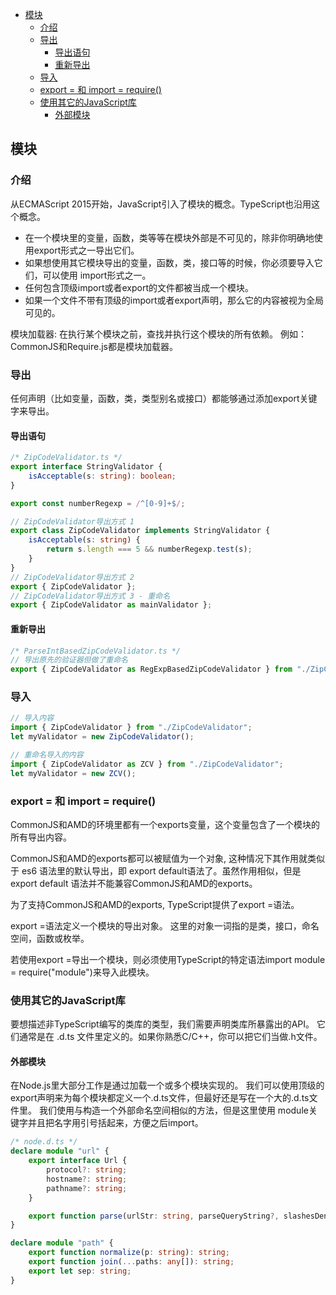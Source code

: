 
<!-- @import "[TOC]" {cmd="toc" depthFrom=1 depthTo=6 orderedList=false} -->

<!-- code_chunk_output -->

- [模块](#模块)
  - [介绍](#介绍)
  - [导出](#导出)
    - [导出语句](#导出语句)
    - [重新导出](#重新导出)
  - [导入](#导入)
  - [export = 和 import = require()](#export-和-import-require)
  - [使用其它的JavaScript库](#使用其它的javascript库)
    - [外部模块](#外部模块)

<!-- /code_chunk_output -->
## 模块

### 介绍
从ECMAScript 2015开始，JavaScript引入了模块的概念。TypeScript也沿用这个概念。

* 在一个模块里的变量，函数，类等等在模块外部是不可见的，除非你明确地使用export形式之一导出它们。 
* 如果想使用其它模块导出的变量，函数，类，接口等的时候，你必须要导入它们，可以使用 import形式之一。
* 任何包含顶级import或者export的文件都被当成一个模块。
* 如果一个文件不带有顶级的import或者export声明，那么它的内容被视为全局可见的。

模块加载器: 在执行某个模块之前，查找并执行这个模块的所有依赖。
例如：CommonJS和Require.js都是模块加载器。

### 导出
任何声明（比如变量，函数，类，类型别名或接口）都能够通过添加export关键字来导出。

#### 导出语句
```Typescript
/* ZipCodeValidator.ts */
export interface StringValidator {
    isAcceptable(s: string): boolean;
}

export const numberRegexp = /^[0-9]+$/;

// ZipCodeValidator导出方式 1
export class ZipCodeValidator implements StringValidator {
    isAcceptable(s: string) {
        return s.length === 5 && numberRegexp.test(s);
    }
}
// ZipCodeValidator导出方式 2
export { ZipCodeValidator };
// ZipCodeValidator导出方式 3 - 重命名
export { ZipCodeValidator as mainValidator };
```
#### 重新导出
```Typescript
/* ParseIntBasedZipCodeValidator.ts */
// 导出原先的验证器但做了重命名
export { ZipCodeValidator as RegExpBasedZipCodeValidator } from "./ZipCodeValidator";
```

### 导入
```Typescript
// 导入内容
import { ZipCodeValidator } from "./ZipCodeValidator";
let myValidator = new ZipCodeValidator();

// 重命名导入的内容
import { ZipCodeValidator as ZCV } from "./ZipCodeValidator";
let myValidator = new ZCV();
```

### export = 和 import = require()
CommonJS和AMD的环境里都有一个exports变量，这个变量包含了一个模块的所有导出内容。

CommonJS和AMD的exports都可以被赋值为一个对象, 这种情况下其作用就类似于 es6 语法里的默认导出，即 export default语法了。虽然作用相似，但是 export default 语法并不能兼容CommonJS和AMD的exports。

为了支持CommonJS和AMD的exports, TypeScript提供了export =语法。

export =语法定义一个模块的导出对象。 这里的对象一词指的是类，接口，命名空间，函数或枚举。

若使用export =导出一个模块，则必须使用TypeScript的特定语法import module = require("module")来导入此模块。

### 使用其它的JavaScript库
要想描述非TypeScript编写的类库的类型，我们需要声明类库所暴露出的API。
它们通常是在 .d.ts 文件里定义的。如果你熟悉C/C++，你可以把它们当做.h文件。

#### 外部模块
在Node.js里大部分工作是通过加载一个或多个模块实现的。 我们可以使用顶级的 export声明来为每个模块都定义一个.d.ts文件，但最好还是写在一个大的.d.ts文件里。 我们使用与构造一个外部命名空间相似的方法，但是这里使用 module关键字并且把名字用引号括起来，方便之后import。
```Typescript
/* node.d.ts */
declare module "url" {
    export interface Url {
        protocol?: string;
        hostname?: string;
        pathname?: string;
    }

    export function parse(urlStr: string, parseQueryString?, slashesDenoteHost?): Url;
}

declare module "path" {
    export function normalize(p: string): string;
    export function join(...paths: any[]): string;
    export let sep: string;
}